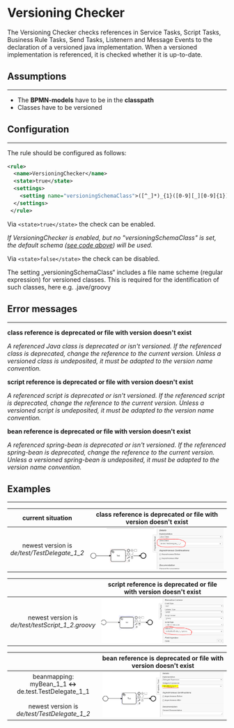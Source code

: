 Versioning Checker
=================================
The Versioning Checker checks references in Service Tasks, Script Tasks, Business Rule Tasks, Send Tasks, Listenern and Message Events
to the declaration of a versioned java implementation.
When a versioned implementation is referenced, it is checked whether it is up-to-date.

## Assumptions
----------------------------------------------
- The **BPMN-models** have to be in the **classpath**
- Classes have to be versioned

## Configuration
------------------------------------------
The rule should be configured as follows:<a name="code"></a>
```xml
<rule>
  <name>VersioningChecker</name>
  <state>true</state>
  <settings>
  	<setting name="versioningSchemaClass">([^_]*)_{1}([0-9][_][0-9]{1})\.(java|groovy)</setting>
  </settings>
 </rule>

```

Via `<state>true</state>` the check can be enabled.

_If VersioningChecker is enabled, but no "versioningSchemaClass" is set, the default schema ([see code above](#code)) will be used._

Via `<state>false</state>` the check can be disabled.

The setting „versioningSchemaClass“ includes a file name scheme (regular expression) for versioned classes.
This is required for the identification of such classes, here e.g. <name>_<majorversion>_<minorversion>.jave/groovy

## Error messages
-----------------------------------------
**class reference is deprecated or file with version doesn't exist**

_A referenced Java class is deprecated or isn't versioned._
_If the referenced class is deprecated, change the reference to the current version._
_Unless a versioned class is undeposited, it must be adapted to the version name convention._

**script reference is deprecated or file with version doesn't exist**

_A referenced script is deprecated or isn't versioned._
_If the referenced script is deprecated, change the reference to the current version._
_Unless a versioned script is undeposited, it must be adapted to the version name convention._

**bean reference is deprecated or file with version doesn't exist**

_A referenced spring-bean is deprecated or isn't versioned._
_If the referenced spring-bean is deprecated, change the reference to the current version._
_Unless a versioned spring-bean is undeposited, it must be adapted to the version name convention._



## Examples
----------------------------------------

| **current situation**                                                                                               | **class reference is deprecated or file with version doesn't exist**               | 
| :---------------------------------------------------------------------------------------------------------------:|:---------------------------------------------------------------------------:| 
| newest version is <br/> *de/test/TestDelegate_1_2*                                                                |![class has old/no version](img/VersioningChecker_JavaClassVersioning.PNG "old Version")|

|                                                                                                  | **script reference is deprecated or file with version doesn't exist**       | 
| :---------------------------------------------------------------------------------------------------------------:|:---------------------------------------------------------------------------:| 
| newest version is <br/> *de/test/testScript_1_2.groovy*                                                              |![script has old/no version](img/VersioningChecker_ScriptVersioning.PNG "old Version") |


|                                                                                                  | **bean reference is deprecated or file with version doesn't exist**                | 
| :---------------------------------------------------------------------------------------------------------------:|:----------------------------------------------------------------------------------:| 
| beanmapping: <br/> myBean_1_1  **<->**  de.test.TestDelegate\_1\_1 <br/><br/> newest version is<br/> *de/test/TestDelegate_1_2*      | ![bean has old/no version](img/VersioningChecker_BeanVersioning.PNG "old Version") | 



